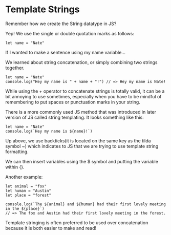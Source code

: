 # Template Strings

Remember how we create the String datatype in JS?

Yep! We use the single or double quotation marks as follows:

```
let name = "Nate"
```

If I wanted to make a sentence using my name variable...

We learned about string concatenation, or simply combining two strings together.

```
let name = "Nate"
console.log("Hey my name is " + name + "!") // => Hey my name is Nate!
```

While using the + operator to concatenate strings is totally valid, it can be a bit
annoying to use sometimes, especially when you have to be mindful of remembering to put
spaces or punctuation marks in your string.

There is a more commonly used JS method that was introduced in later version of JS called
string templating. It looks something like this:

```
let name = "Nate"
console.log(`Hey my name is ${name}!`)
```
Up above, we use backticks(it is located on the same key as the tilda symbol ~) which indicates
to JS that we are trying to use template string formatting.

We can then insert variables using the $ symbol and putting the variable within {}.

Another example:
```
let animal = "fox"
let human = "Austin"
let place = "forest"

console.log(`The ${animal} and ${human} had their first lovely meeting in the ${place}`)
// => The fox and Austin had their first lovely meeting in the forest.
```

Template stringing is often preferred to be used over concatenation because it is both easier
to make and read!
